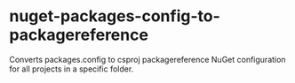 # nuget-packages-config-to-packagereference
Converts packages.config to csproj packagereference NuGet configuration for all projects in a specific folder.
